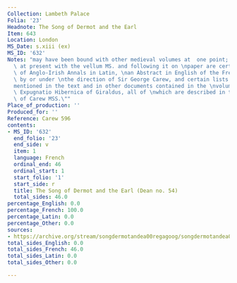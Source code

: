 ```yaml
---
Collection: Lambeth Palace
Folia: '23'
Headnote: The Song of Dermot and the Earl
Item: 643
Location: London
MS_Date: s.xiii (ex)
MS_ID: '632'
Notes: "may have been bound with other medieval volumes at  one point; \"Bound up\
  \ at present with the vellum MS. and following it on \npaper are certain fragments\
  \ of Anglo-Irish Annals in Latin, \nan Abstract in English of the French text made\
  \ by or under \nthe direction of Sir George Carew, and certain lists of names \n\
  mentioned in the text and in other documents contained in the \nvolume or in the\
  \ Expugnatio Hibernica of Giraldus, all of \nwhich are described in the Calendar\
  \ of Carew MSS.\""
Place_of_production: ''
Produced_for: ''
Reference: Carew 596
contents:
- MS_ID: '632'
  end_folio: '23'
  end_side: v
  item: 1
  language: French
  ordinal_end: 46
  ordinal_start: 1
  start_folio: '1'
  start_side: r
  title: The Song of Dermot and the Earl (Dean no. 54)
  total_sides: 46.0
percentage_English: 0.0
percentage_French: 100.0
percentage_Latin: 0.0
percentage_Other: 0.0
sources:
- https://archive.org/stream/songdermotandea00regagoog/songdermotandea00regagoog_djvu.txt
total_sides_English: 0.0
total_sides_French: 46.0
total_sides_Latin: 0.0
total_sides_Other: 0.0

---
```

